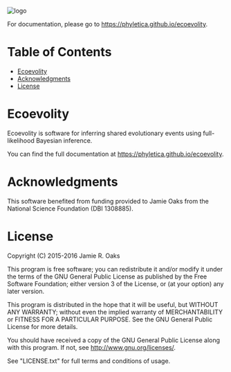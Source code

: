 
![logo](https://raw.githubusercontent.com/phyletica/ecoevolity/master/docs/_static/ecoevolity-logo.png)

For documentation, please go to <https://phyletica.github.io/ecoevolity>.


Table of Contents
=================

 -  [Ecoevolity](#ecoevolity)
 -  [Acknowledgments](#acknowledgments)
 -  [License](#license)

Ecoevolity
==========

Ecoevolity is software for inferring shared evolutionary events using
full-likelihood Bayesian inference.

You can find the full documentation at
<https://phyletica.github.io/ecoevolity>.

Acknowledgments
===============

This software benefited from funding provided to Jamie Oaks from the National
Science Foundation (DBI 1308885).

License
=======

Copyright (C) 2015-2016 Jamie R. Oaks

This program is free software; you can redistribute it and/or modify
it under the terms of the GNU General Public License as published by
the Free Software Foundation; either version 3 of the License, or
(at your option) any later version.

This program is distributed in the hope that it will be useful,
but WITHOUT ANY WARRANTY; without even the implied warranty of
MERCHANTABILITY or FITNESS FOR A PARTICULAR PURPOSE.  See the
GNU General Public License for more details.

You should have received a copy of the GNU General Public License along
with this program. If not, see <http://www.gnu.org/licenses/>.

See "LICENSE.txt" for full terms and conditions of usage.
